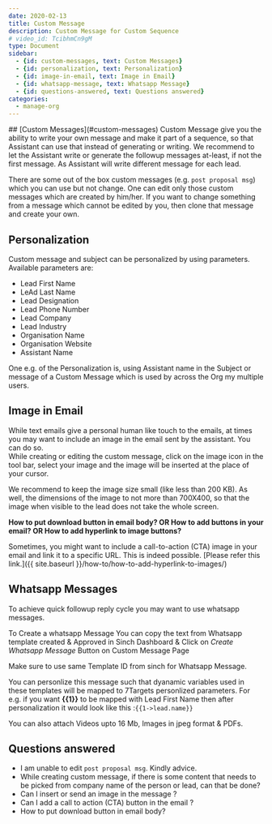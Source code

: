 ```yaml
---
date: 2020-02-13
title: Custom Message 
description: Custom Message for Custom Sequence
# video_id: TcibhmCn9gM
type: Document
sidebar:
  - {id: custom-messages, text: Custom Messages}
  - {id: personalization, text: Personalization}
  - {id: image-in-email, text: Image in Email}
  - {id: whatsapp-message, text: Whatsapp Message}
  - {id: questions-answered, text: Questions answered}
categories:
  - manage-org
---
```


<a name="custom-messages"/>
## [Custom Messages](#custom-messages)
Custom Message give you the ability to write your own message and make it part of a sequence, so that Assistant can use that instead of generating or writing.  
We recommend to let the Assistant write or generate the followup messages at-least, if not the first message. As Assistant will write different message for each lead.

There are some out of the box custom messages (e.g. `post proposal msg`) which you can use but not change. One can edit only those custom messages which are created by him/her. If you want to change something from a message which cannot be edited by you, then clone that message and create your own.

## Personalization 
Custom message and subject can be personalized by using parameters. Available parameters are: 
- Lead First Name
- LeAd Last Name
- Lead Designation
- Lead Phone Number
- Lead Company
- Lead Industry
- Organisation Name
- Organisation Website
- Assistant Name

One e.g. of the Personalization is, using Assistant name in the Subject or message of a Custom Message which is used by across the Org my multiple users. 

## Image in Email
While text emails give a personal human like touch to the emails, at times you may want to include an image in the email sent by the assistant. You can do so.  
While creating or editing the custom message, click on the image icon in the tool bar, select your image and the image will be inserted at the place of your cursor. 

We recommend to keep the image size small (like less than 200 KB). As well, the dimensions of the image to not more than 700X400, so that the image when visible to the lead does not take the whole screen.

**How to put download button in email body? OR How to add buttons in your email?  OR How to add hyperlink to image buttons?**  

Sometimes, you might want to include a call-to-action (CTA) image in your email and link it to a specific URL. This is indeed possible. 
[Please refer this link.]({{ site.baseurl }}/how-to/how-to-add-hyperlink-to-images/)

## Whatsapp Messages
To achieve quick followup reply cycle you may want to use whatsapp messages.

To Create a whatsapp Message You can copy the text from Whatsapp template created & Approved in Sinch Dashboard & Click on _Create Whatsapp Message_ Button on Custom Message Page

Make sure to use same Template ID from sinch for Whatsapp Message.

You can personlize this message such that dyanamic variables used in these templates will be mapped to 7Targets personlized parameters.
For e.g. if you want **{{1}}** to be mapped with Lead First Name then after personalization it would look like this :```{{1->lead.name}}```

You can also attach Videos upto 16 Mb, Images in jpeg format & PDFs.

## Questions answered
- I am unable to edit `post proposal msg`. Kindly advice.
- While creating custom message, if there is some content that needs to be picked from company name of the person or lead, can that be done?
- Can I insert or send an image in the message ? 
- Can I add a call to action (CTA) button in the email ?
- How to put download button in email body?
